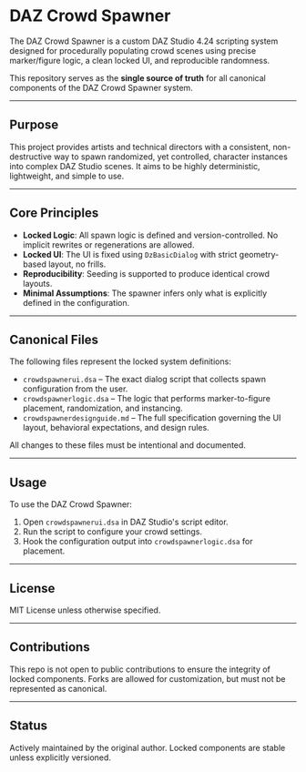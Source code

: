 # DAZ Crowd Spawner

The DAZ Crowd Spawner is a custom DAZ Studio 4.24 scripting system designed for procedurally populating crowd scenes using precise marker/figure logic, a clean locked UI, and reproducible randomness.

This repository serves as the **single source of truth** for all canonical components of the DAZ Crowd Spawner system.

---

## Purpose
This project provides artists and technical directors with a consistent, non-destructive way to spawn randomized, yet controlled, character instances into complex DAZ Studio scenes. It aims to be highly deterministic, lightweight, and simple to use.

---

## Core Principles
- **Locked Logic**: All spawn logic is defined and version-controlled. No implicit rewrites or regenerations are allowed.
- **Locked UI**: The UI is fixed using `DzBasicDialog` with strict geometry-based layout, no frills.
- **Reproducibility**: Seeding is supported to produce identical crowd layouts.
- **Minimal Assumptions**: The spawner infers only what is explicitly defined in the configuration.

---

## Canonical Files
The following files represent the locked system definitions:

- `crowdspawnerui.dsa` – The exact dialog script that collects spawn configuration from the user.
- `crowdspawnerlogic.dsa` – The logic that performs marker-to-figure placement, randomization, and instancing.
- `crowdspawnerdesignguide.md` – The full specification governing the UI layout, behavioral expectations, and design rules.

All changes to these files must be intentional and documented.

---

## Usage
To use the DAZ Crowd Spawner:
1. Open `crowdspawnerui.dsa` in DAZ Studio's script editor.
2. Run the script to configure your crowd settings.
3. Hook the configuration output into `crowdspawnerlogic.dsa` for placement.

---

## License
MIT License unless otherwise specified.

---

## Contributions
This repo is not open to public contributions to ensure the integrity of locked components. Forks are allowed for customization, but must not be represented as canonical.

---

## Status
Actively maintained by the original author. Locked components are stable unless explicitly versioned.
